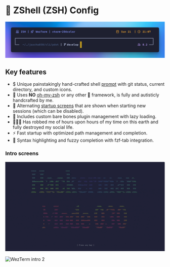 # 💾 ZShell (ZSH) Config

<p align="center">
  <img src="https://github.com/jascha030/.dotfiles/blob/main/img/ZSH_Prompt.png?raw=true" alt="ZSH Prompt">
</p>

## Key features

- $ Unique painstakingly hand-crafted shell [prompt](https://github.com/jascha030/.dotfiles/blob/main/config/zsh/prompt/prompt) with git status, current directory, and custom icons.
- 🚀 Uses **NO** [oh-my-zsh](https://ohmyz.sh/) or any other 🐌 framework, is fully and autisticly handcrafted by me.
- 📼 Alternating [startup screens](https://github.com/jascha030/lolmsg) that are shown when starting new sessions (which can be disabled).
- 🧩 Includes custom bare bones plugin management with lazy loading.
- 🤷🏻‍♂️ Has robbed me of hours upon hours of my time on this earth and fully destroyed my social life.
- ⚡ Fast startup with optimized path management and completion.
- 🎨 Syntax highlighting and fuzzy completion with fzf-tab integration.

### Intro screens

![WezTerm intro 1](https://github.com/jascha030/.dotfiles/blob/main/img/termintro.gif?raw=true)

![WezTerm intro 2](https://github.com/jascha030/.dotfiles/blob/main/img/termintro_2.gif?raw=true)
